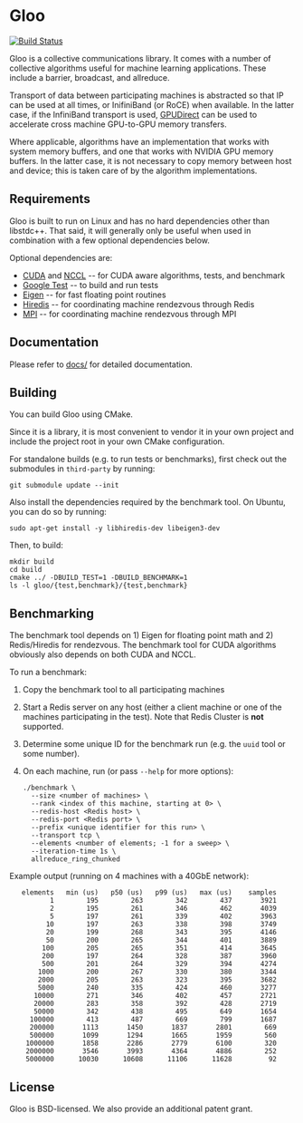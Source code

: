 # Gloo

[![Build Status](https://travis-ci.org/facebookincubator/gloo.svg?branch=master)](https://travis-ci.org/facebookincubator/gloo)

Gloo is a collective communications library. It comes with a number of
collective algorithms useful for machine learning applications. These
include a barrier, broadcast, and allreduce.

Transport of data between participating machines is abstracted so that
IP can be used at all times, or InifiniBand (or RoCE) when available.
In the latter case, if the InfiniBand transport is used, [GPUDirect][gpudirect]
can be used to accelerate cross machine GPU-to-GPU memory transfers.

[gpudirect]: https://developer.nvidia.com/gpudirect

Where applicable, algorithms have an implementation that works with
system memory buffers, and one that works with NVIDIA GPU memory
buffers. In the latter case, it is not necessary to copy memory between
host and device; this is taken care of by the algorithm implementations.

## Requirements

Gloo is built to run on Linux and has no hard dependencies other than libstdc++.
That said, it will generally only be useful when used in combination with a few
optional dependencies below.

Optional dependencies are:
* [CUDA][cuda] and [NCCL][nccl] -- for CUDA aware algorithms, tests, and benchmark
* [Google Test][gtest] -- to build and run tests
* [Eigen][eigen] -- for fast floating point routines
* [Hiredis][hiredis] -- for coordinating machine rendezvous through Redis
* [MPI][mpi] -- for coordinating machine rendezvous through MPI

[cuda]: http://www.nvidia.com/object/cuda_home_new.html
[nccl]: https://github.com/nvidia/nccl
[gtest]: https://github.com/google/googletest
[eigen]: http://eigen.tuxfamily.org
[hiredis]: https://github.com/redis/hiredis
[mpi]: https://www.open-mpi.org/

## Documentation

Please refer to [docs/](docs/) for detailed documentation.

## Building

You can build Gloo using CMake.

Since it is a library, it is most convenient to vendor it in your own
project and include the project root in your own CMake configuration.

For standalone builds (e.g. to run tests or benchmarks), first check
out the submodules in `third-party` by running:

```shell
git submodule update --init
```

Also install the dependencies required by the benchmark tool. On
Ubuntu, you can do so by running:

``` shell
sudo apt-get install -y libhiredis-dev libeigen3-dev
```

Then, to build:

``` shell
mkdir build
cd build
cmake ../ -DBUILD_TEST=1 -DBUILD_BENCHMARK=1
ls -l gloo/{test,benchmark}/{test,benchmark}
```

## Benchmarking

The benchmark tool depends on 1) Eigen for floating point math and 2)
Redis/Hiredis for rendezvous. The benchmark tool for CUDA algorithms
obviously also depends on both CUDA and NCCL.

To run a benchmark:

1. Copy the benchmark tool to all participating machines

2. Start a Redis server on any host (either a client machine or one of
   the machines participating in the test). Note that Redis Cluster is **not** supported.

3. Determine some unique ID for the benchmark run (e.g. the `uuid`
   tool or some number).

4. On each machine, run (or pass `--help` for more options):

    ```
    ./benchmark \
      --size <number of machines> \
      --rank <index of this machine, starting at 0> \
      --redis-host <Redis host> \
      --redis-port <Redis port> \
      --prefix <unique identifier for this run> \
      --transport tcp \
      --elements <number of elements; -1 for a sweep> \
      --iteration-time 1s \
      allreduce_ring_chunked
    ```

Example output (running on 4 machines with a 40GbE network):

``` text
   elements   min (us)   p50 (us)   p99 (us)   max (us)    samples
          1        195        263        342        437       3921
          2        195        261        346        462       4039
          5        197        261        339        402       3963
         10        197        263        338        398       3749
         20        199        268        343        395       4146
         50        200        265        344        401       3889
        100        205        265        351        414       3645
        200        197        264        328        387       3960
        500        201        264        329        394       4274
       1000        200        267        330        380       3344
       2000        205        263        323        395       3682
       5000        240        335        424        460       3277
      10000        271        346        402        457       2721
      20000        283        358        392        428       2719
      50000        342        438        495        649       1654
     100000        413        487        669        799       1687
     200000       1113       1450       1837       2801        669
     500000       1099       1294       1665       1959        560
    1000000       1858       2286       2779       6100        320
    2000000       3546       3993       4364       4886        252
    5000000      10030      10608      11106      11628         92
```

## License

Gloo is BSD-licensed. We also provide an additional patent grant.
